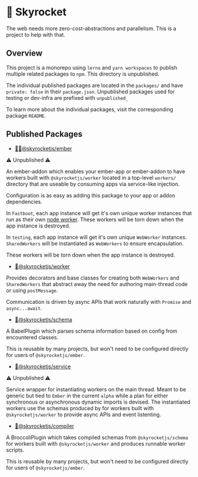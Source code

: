 # 🚀 Skyrocket

The web needs more zero-cost-abstractions and parallelism. This is a project to help with that.

## Overview

This project is a monorepo using `lerna` and `yarn workspaces` to publish multiple related
packages to `npm`. This directory is unpublished.

The individual published packages are located in the `packages/` and have `private: false`
in their `package.json`. Unpublished packages used for testing or dev-infra are prefixed
with `unpublished_`

To learn more about the individual packages, visit the corresponding package `README`.

## Published Packages

- [🚀🐹@skyrocketjs/ember](./packages/ember/README.md)

⚠️ Unpublished ⚠️

An ember-addon which enables your ember-app or ember-addon to have workers built with
`@skyrocketjs/worker` located in a top-level `workers/` directory that are useable by
consuming apps via service-like injection.

Configuration is as easy as adding this package to your app or addon dependencies.

In `Fastboot`, each app instance will get it's own unique worker instances that run
as their own [node worker](https://nodejs.org/api/worker_threads.html). These workers
will be torn down when the app instance is destroyed.

In `testing`, each app instance will get it's own unique `WebWorker` instances. `SharedWorkers`
will be instantiated as `WebWorkers` to ensure encapsulation.

These workers will be torn down when the app instance is destroyed.

- [🚀@skyrocketjs/worker](./packages/worker/README.md)

Provides decorators and base classes for creating both `WebWorkers` and `SharedWorkers`
that abstract away the need for authoring main-thread code or using `postMessage`.

Communication is driven by async APIs that work naturally with `Promise` and `async...await`.

- [🚀@skyrocketjs/schema](./packages/schema/README.md)

A BabelPlugin which parses schema information based on config from encountered classes.

This is reusable by many projects, but won't need to be configured directly for users
of `@skyrocketjs/ember`.

- [🚀@skyrocketjs/service](./packages/service/README.md)

⚠️ Unpublished ⚠️

Service wrapper for instantiating workers on the main thread. Meant to be generic but tied
to `Ember` in the current `alpha` while a plan for either synchronous or asynchronous dynamic
imports is devised. The instantiated workers use the schemas produced by for workers built
with `@skyrocketjs/worker` to provide async APIs and event listenting.

- [🚀@skyrocketjs/compiler](./packages/compiler/README.md)

A BroccoliPlugin which takes compiled schemas from `@skyrocketjs/schema` for workers built
with `@skyrocketjs/worker` and produces runnable worker scripts.

This is reusable by many projects, but won't need to be configured directly for users
of `@skyrocketjs/ember`.
